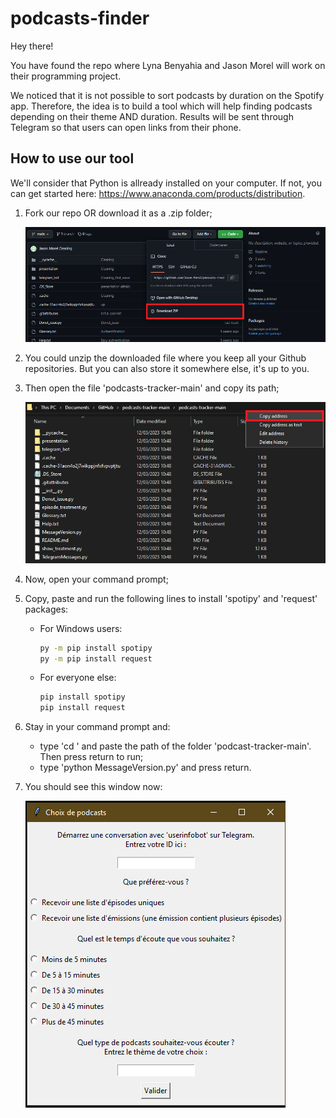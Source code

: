 # podcasts-finder
 
Hey there!

You have found the repo where Lyna Benyahia and Jason Morel will work on their programming project.

We noticed that it is not possible to sort podcasts by duration on the Spotify app.
Therefore, the idea is to build a tool which will help finding podcasts depending on their theme AND duration. 
Results will be sent through Telegram so that users can open links from their phone.

## How to use our tool

We'll consider that Python is allready installed on your computer. 
If not, you can get started here: https://www.anaconda.com/products/distribution.

1. Fork our repo OR download it as a .zip folder;

    ![Download repo](/presentation/images/download_repo.png?raw=true "Download repo as .zip")

2. You could unzip the downloaded file where you keep all your Github repositories.
But you can also store it somewhere else, it's up to you.

3. Then open the file 'podcasts-tracker-main' and copy its path;

    ![Copy path](/presentation/images/copy_address.png?raw=true "Copy path")
    
4. Now, open your command prompt;

5. Copy, paste and run the following lines to install 'spotipy' and 'request' packages:
    + For Windows users:
        ```bash
        py -m pip install spotipy
        py -m pip install request
        ```
    + For everyone else:
        ```bash
        pip install spotipy
        pip install request
        ```

6. Stay in your command prompt and:
    + type 'cd ' and paste the path of the folder 'podcast-tracker-main'. Then press return to run;
    + type 'python MessageVersion.py' and press return.
    
7. You should see this window now:
    
    ![User interface](/presentation/images/user_interface.png?raw=true "User interface")

